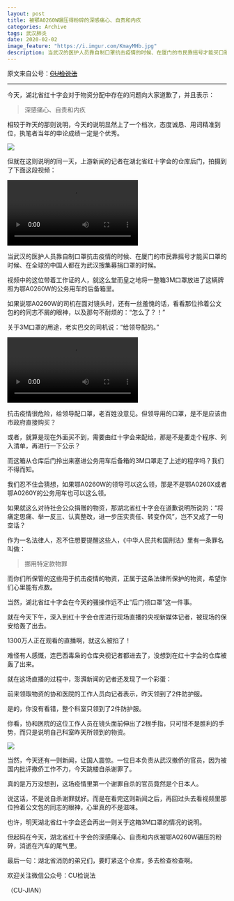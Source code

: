 ```yaml
---
layout: post
title: 被鄂A0260W碾压得粉碎的深感痛心、自责和内疚
categories: Archive
tags: 武汉肺炎
date: 2020-02-02
image_feature: "https://i.imgur.com/KmayMHb.jpg"
description: 当武汉的医护人员靠自制口罩抗击疫情的时候、在厦门的市民靠摇号才能买口罩的时候、在全球的中国人都在为武汉搜集募捐口罩的时候。视频中的这位带着工作证的人，就这么堂而皇之地将一整箱3M口罩放进了这辆牌照为鄂A0260W的公务用车的后备箱里。
---
```


原文来自公号：~~[CU检说法](http://206.189.252.32:8083/%E8%A2%AB%E9%84%82A0260W%E7%A2%BE%E5%8E%8B%E5%BE%97%E7%B2%89%E7%A2%8E%E7%9A%84%E6%B7%B1%E6%84%9F%E7%97%9B%E5%BF%83%E3%80%81%E8%87%AA%E8%B4%A3%E5%92%8C%E5%86%85%E7%96%9A.html)~~

---

今天，湖北省红十字会对于物资分配中存在的问题向大家道歉了，并且表示：

> 深感痛心、自责和内疚

相较于昨天的那则说明，今天的说明显然上了一个档次，态度诚恳、用词精准到位，执笔者当年的申论成绩一定是个优秀。

![](https://i.imgur.com/KmayMHb.jpg)

但就在这则说明的同一天，上游新闻的记者在湖北省红十字会的仓库后门，拍摄到了下面这段视频：

![](https://i.imgur.com/6eY6Jdv.mp4)

当武汉的医护人员靠自制口罩抗击疫情的时候、在厦门的市民靠摇号才能买口罩的时候、在全球的中国人都在为武汉搜集募捐口罩的时候。

视频中的这位带着工作证的人，就这么堂而皇之地将一整箱3M口罩放进了这辆牌照为鄂A0260W的公务用车的后备箱里。

如果说鄂A0260W的司机在面对镜头时，还有一丝羞愧的话，看看那位拎着公文包的的同志不屑的眼神，以及那句不耐烦的：“怎么了？！”

关于3M口罩的用途，老实巴交的司机说：“给领导配的。”

![](https://i.imgur.com/H5LLFAU.mp4)

抗击疫情很危险，给领导配口罩，老百姓没意见。但领导用的口罩，是不是应该由市政府直接购买？

或者，就算是现在外面买不到，需要由红十字会来配给，那是不是要走个程序、列入清单，再进行一下公示？

而这箱从仓库后门拎出来塞进公务用车后备箱的3M口罩走了上述的程序吗？我们不得而知。

我们忍不住会猜想，如果鄂A0260W的领导可以这么领，那是不是鄂A0260X或者鄂A0260Y的公务用车也可以这么领。

如果就这么对待社会公众捐赠的物资，那湖北省红十字会在道歉说明所说的：“将痛定思痛、举一反三、认真整改，进一步压实责任、转变作风”，岂不又成了一句空话？

作为一名法律人，忍不住想要提醒这些人，《中华人民共和国刑法》里有一条罪名叫做：

> 挪用特定款物罪

而你们所保管的这些用于抗击疫情的物资，正属于这条法律所保护的物资，希望你们心里能有点数。

当然，湖北省红十字会在今天的骚操作远不止“后门领口罩”这一件事。

就在今天下午，深入到红十字会仓库进行现场直播的央视新媒体记者，被现场的保安给轰了出去。

1300万人正在观看的直播啊，就这么被掐了！

难怪有人感慨，连巴西毒枭的仓库央视记者都进去了，没想到在红十字会的仓库被轰了出来。

就在这场直播的过程中，澎湃新闻的记者还发现了一个彩蛋：

前来领取物资的协和医院的工作人员向记者表示，昨天领到了2件防护服。

是的，你没有看错，整个科室只领到了2件防护服。

你看，协和医院的这位工作人员在镜头面前伸出了2根手指，只可惜不是胜利的手势，而只是说明自己科室昨天所领到的物资。

![](https://i.imgur.com/LeZ4xTJ.jpg)

当然，今天还有一则新闻，让国人震惊。一位日本负责从武汉撤侨的官员，因为被国内批评撤侨工作不力，今天跳楼自杀谢罪了。

真的是万万没想到，这场疫情里第一个谢罪自杀的官员竟然是个日本人。

说这话，不是说自杀谢罪就好。而是在看完这则新闻之后，再回过头去看视频里那位拎着公文包的同志的眼神，心里真的不是滋味。

也许，明天湖北省红十字会还会再出一则关于这箱3M口罩的情况的说明。

但起码在今天，湖北省红十字会的深感痛心、自责和内疚被鄂A0260W碾压的粉碎，消逝在汽车的尾气里。

最后一句：湖北省消防的弟兄们，要盯紧这个仓库，多去检查检查啊。

欢迎关注微信公众号：CU检说法

（CU-JIAN）
